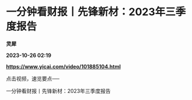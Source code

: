 # 一分钟看财报丨先锋新材：2023年三季度报告
**灵犀**

**2023-10-26 02:19**

**https://www.yicai.com/video/101885104.html**

点击视频，速览要点──

一分钟看财报丨先锋新材：2023年三季度报告